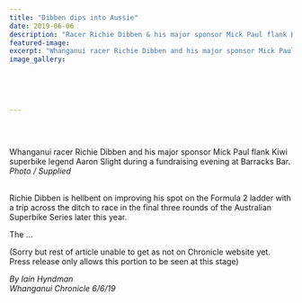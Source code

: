 ```yaml
---
title: "Dibben dips into Aussie"
date: 2019-06-06
description: "Racer Richie Dibben & his major sponsor Mick Paul flank Kiwi superbike legend Aaron Slight during a fundraising..."
featured-image: 
excerpt: "Whanganui racer Richie Dibben and his major sponsor Mick Paul flank Kiwi superbike legend Aaron Slight during a fundraising evening at Barracks Bar."
image_gallery:
    
    
    
    
    
---
```


<p>&nbsp;</p>
<p><img src="https://i.prcdn.co/img?regionKey=EXMIXYUlrYZ9N3MBWE3cjA%3d%3d" alt="" /></p>
<p>Whanganui racer Richie Dibben and his major sponsor Mick Paul flank Kiwi superbike legend Aaron Slight during a fundraising evening at Barracks Bar.<br /><em>Photo / Supplied</em></p>
<p><br />Richie Dibben is hellbent on improving his spot on the Formula 2 ladder with a trip across the ditch to race in the final three rounds of the Australian Superbike Series later this year.</p>
<p data-bind="text: $data">The ...</p>
<p data-bind="text: $data">(Sorry but rest of article unable to get as not on Chronicle website yet. Press release only allows this portion to be seen at this stage)</p>
<p data-bind="text: $data"><em>By Iain Hyndman</em><br /><em>Whanganui Chronicle 6/6/19</em></p>

